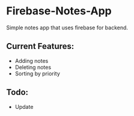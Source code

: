 # Firebase-Notes-App

Simple notes app that uses firebase for backend.

## Current Features:
-  Adding notes
- Deleting notes
- Sorting by priority
## Todo:
 - Update
